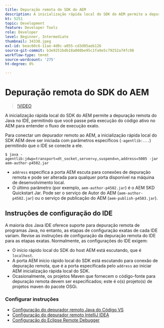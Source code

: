 ```yaml
---
title: Depuração remota do SDK do AEM
description: A inicialização rápida local do SDK do AEM permite a depuração remota do Java no IDE, permitindo que você passe pela execução do código ativo no AEM para entender o fluxo de execução exato.
kt: 5251
topic: Development
feature: Developer Tools
role: Developer
level: Beginner, Intermediate
thumbnail: 34338.jpeg
exl-id: beac60c6-11ae-4d0c-a055-cd3d05aeb126
source-git-commit: b3e9251bdb18a008be95c1fa9e5c79252a74fc98
workflow-type: tm+mt
source-wordcount: '275'
ht-degree: 0%

---
```


# Depuração remota do SDK do AEM

>[!VIDEO](https://video.tv.adobe.com/v/34338?quality=12&learn=on)

A inicialização rápida local do SDK do AEM permite a depuração remota do Java no IDE, permitindo que você passe pela execução do código ativo no AEM para entender o fluxo de execução exato.

Para conectar um depurador remoto ao AEM, a inicialização rápida local do SDK AEM deve ser iniciada com parâmetros específicos (`-agentlib:...`) permitindo que o IDE se conecte a ele.

```
$ java -agentlib:jdwp=transport=dt_socket,server=y,suspend=n,address=5005 -jar aem-author-p4502.jar   
```

+ `address` especifica a porta AEM escuta para conexões de depuração remota e pode ser alterada para qualquer porta disponível na máquina de desenvolvimento local.
+ O último parâmetro (por exemplo, `aem-author-p4502.jar`) é o AEM SKD Quickstart Jar. Pode ser o serviço de Autor do AEM (`aem-author-p4502.jar`) ou o serviço de publicação do AEM (`aem-publish-p4503.jar`).

## Instruções de configuração do IDE

A maioria dos Java IDE oferece suporte para depuração remota de programas Java, no entanto, as etapas de configuração exatas de cada IDE variam. Revise as instruções de configuração da depuração remota do IDE para as etapas exatas. Normalmente, as configurações do IDE exigem:

+ O início rápido local do SDK do host AEM está escutando, que é `localhost`.
+ A porta AEM início rápido local do SDK está escutando para conexão de depuração remota, que é a porta especificada pelo `address` ao iniciar AEM inicialização rápida local do SDK.
+ Ocasionalmente, os projetos Maven que fornecem o código-fonte para depuração remota devem ser especificados; este é o(s) projeto(s) de projetos maven do pacote OSGi.

### Configurar instruções

+ [Configuração do depurador remoto Java do Código VS](https://code.visualstudio.com/docs/java/java-debugging)
+ [Configuração do depurador remoto IntelliJ IDEA](https://www.jetbrains.com/help/idea/tutorial-remote-debug.html)
+ [Configuração do Eclipse Remote Debugger](https://javapapers.com/core-java/java-remote-debug-with-eclipse/)
